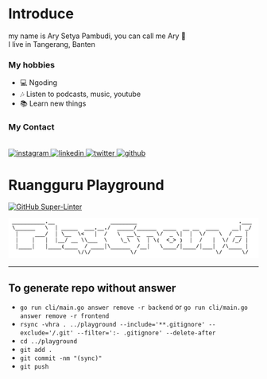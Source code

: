 # Introduce

my name is Ary Setya Pambudi, you can call me Ary 👋 <br>
I live in Tangerang, Banten

### My hobbies

- 💻 Ngoding
- 🎶 Listen to podcasts, music, youtube
- 📚 Learn new things

### My Contact

<br>

<a href="https://www.instagram.com/arysetyap_/" target="blank">
<img alt="instagram" src="https://img.shields.io/badge/Instagram-E4405F?style=for-the-badge&logo=instagram&logoColor=white" />
</a>
<a href="https://www.linkedin.com/in/arysetya/" target="blank">
<img alt="linkedin" src="https://img.shields.io/badge/LinkedIn-0077B5?style=for-the-badge&logo=linkedin&logoColor=white" />
</a>
<a href="https://twitter.com/arysetyap_" target="blank">
<img alt="twitter" src="https://img.shields.io/badge/Twitter-1DA1F2?style=for-the-badge&logo=twitter&logoColor=white" />
</a>
<a href="https://github.com/coozyme" target="blank">
<img alt="github" src="https://img.shields.io/badge/Github-1D1F2?style=for-the-badge&logo=github&logoColor=black"/>
</a>

# Ruangguru Playground

[![GitHub Super-Linter](https://github.com/ruang-guru/playground/workflows/Lint%20Code%20Base/badge.svg)](https://github.com/marketplace/actions/super-linter)

![banner](banner.png)

---

## To generate repo without answer

- `go run cli/main.go answer remove -r backend` or `go run cli/main.go answer remove -r frontend`
- `rsync -vhra . ../playground --include='**.gitignore' --exclude='/.git' --filter=':- .gitignore' --delete-after`
- `cd ../playground`
- `git add .`
- `git commit -nm "(sync)"`
- `git push`
